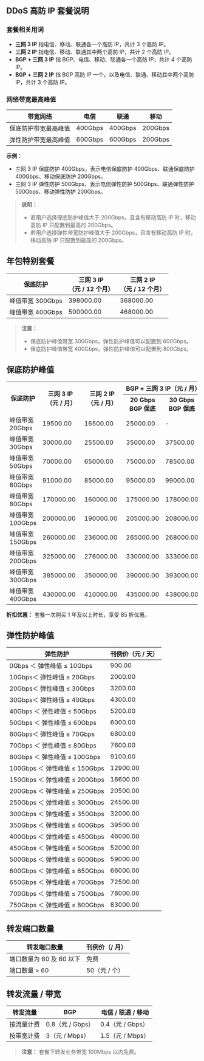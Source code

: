## DDoS 高防 IP 套餐说明
### 套餐相关用词
- **三网 3 IP** 
指电信、移动、联通各一个高防 IP，共计 3 个高防 IP。
- **三网 2 IP**
指电信、移动、联通其中两个高防 IP，共计 2 个高防 IP。
- **BGP + 三网 3 IP**
指 BGP、电信、移动、联通各一个高防 IP，共计 4 个高防 IP。
- **BGP + 三网 2 IP**
指 BGP 高防 IP 一个，以及电信、联通、移动其中两个高防 IP，共计 3 个高防 IP。

### 网络带宽最高峰值

|带宽网络|电信|联通|移动
|-|-|-|-|
|保底防护带宽最高峰值|400Gbps|400Gbps|200Gbps|
|弹性防护带宽最高峰值|600Gbps|600Gbps|200Gbps|
**示例：**
- 三网 3 IP 保底防护 400Gbps，表示电信保底防护 400Gbps、联通保底防护 400Gbps、移动保底防护 200Gbps。
- 三网 3 IP 弹性防护 500Gbps，表示电信弹性防护 500Gbps、联通弹性防护 500Gbps、移动弹性防护 200Gbps。

>**说明：**
>- 若用户选择保底防护峰值大于 200Gbps，且含有移动高防 IP 时，移动高防 IP 只配置到最高的 200Gbps。
>- 若用户选择弹性带宽防护峰值大于 200Gbps，且含有移动高防 IP 时，移动高防 IP 只配置到最高的 200Gbps。



## 年包特别套餐
|保底防护|三网 3 IP<br>（元 / 12 个月）|三网 2 IP<br>（元 / 12 个月）
|-|-|-|
|峰值带宽 300Gbps|398000.00|368000.00|
|峰值带宽 400Gbps|500000.00|468000.00|

>**注意：**
>- 保底防护峰值带宽 300Gbps，弹性防护峰值可以配置到 600Gbps。
>- 保底防护峰值带宽 400Gbps，弹性防护峰值可以配置到 800Gbps。

## 保底防护峰值

<table>
<tr>
<th rowspan="2">保底防护</th>
<th rowspan="2">三网 3 IP<br>&nbsp（元 / 月）</th>
<th rowspan="2">三网 2 IP<br>（元 / 月）</th>
<th colspan="2">BGP + 三网 3 IP（元 / 月）
</th>
<th colspan="2">BGP + 三网 2 IP（元 / 月）</th>
</tr>

<tr>
<th>20 Gbps BGP 保底</th>
<th>30 Gbps BGP 保底</th>
<th>20 Gbps BGP 保底</th>
<th>30 Gbps BGP 保底</th>
</tr>

<tr>
<td>峰值带宽 20Gbps</td>
<td>19500.00&nbsp&nbsp&nbsp&nbsp</td>
<td>16500.00&nbsp&nbsp&nbsp&nbsp</td>
<td>25000.00</td>
<td>-</td>
<td>23000.00</td>
<td>-</td>
</tr>

<tr>
<td>峰值带宽 30Gbps</td>
<td>30000.00</td>
<td>25500.00</td>
<td>35000.00</td>
<td>37500.00</td>
<td>30500.00</td>
<td>33000.00</td>
</tr>

<tr>
<td>峰值带宽 50Gbps</td>
<td>70000.00</td>
<td>65000.00</td>
<td>75000.00</td>
<td>78500.00</td>
<td>70000.00</td>
<td>73500.00</td>
</tr>

<tr>
<td>峰值带宽 60Gbps</td>
<td>91000.00</td>
<td>85000.00</td>
<td>95000.00</td>
<td>99000.00</td>
<td>90000.00</td>
<td>93000.00</td>
</tr>

<tr>
<td>峰值带宽 80Gbps</td>
<td>170000.00</td>
<td>160000.00</td>
<td>175000.00</td>
<td>178000.00</td>
<td>165000.00</td>
<td>168000.00</td>
</tr>

<tr>
<td>峰值带宽 100Gbps</td>
<td>200000.00</td>
<td>190000.00</td>
<td>205000.00</td>
<td>208000.00</td>
<td>195000.00</td>
<td>198000.00</td>
</tr>

<tr>
<td>峰值带宽 150Gbps</td>
<td>260000.00</td>
<td>236000.00</td>
<td>265000.00</td>
<td>268000.00</td>
<td>241000.00</td>
<td>244000.00</td>
</tr>

<tr>
<td>峰值带宽 200Gbps</td>
<td>325000.00</td>
<td>276000.00</td>
<td>330000.00</td>
<td>333000.00</td>
<td>281000.00</td>
<td>284000.00</td>
</tr>


<tr>
<td>峰值带宽 300Gbps</td>
<td>385000.00</td>
<td>350000.00</td>
<td>390000.00</td>
<td>393000.00</td>
<td>355000.00</td>
<td>358000.00</td>
</tr>

<tr>
<td>峰值带宽 400Gbps</td>
<td>430000.00</td>
<td>410000.00</td>
<td>435000.00</td>
<td>438000.00</td>
<td>415000.00</td>
<td>418000.00</td>
</tr>
</table>



**折扣优惠：** 套餐一次购买 1 年及以上时长，享受 85 折优惠。

## 弹性防护峰值
| 弹性防护 | 刊例价（元 / 天）|
|---------|---------|
| 0Gbps ＜ 弹性峰值 ≤  10Gbps |900.00|
| 10Gbps＜ 弹性峰值 ≤  20Gbps |2000.00|
| 20Gbps＜ 弹性峰值 ≤  30Gbps |3200.00|
| 30Gbps＜ 弹性峰值 ≤  40Gbps |4300.00|
| 40Gbps ＜ 弹性峰值 ≤  50Gbps |5200.00|
| 50Gbps ＜ 弹性峰值 ≤  60Gbps |6000.00|
| 60Gbps＜ 弹性峰值 ≤  70Gbps | 6800.00|
| 70Gbps ＜ 弹性峰值 ≤  80Gbps |7600.00|
| 80Gbps ＜ 弹性峰值 ≤  100Gbps |9100.00|
| 100Gbps ＜ 弹性峰值 ≤ 150Gbps  |12900.00|
| 150Gbps ＜ 弹性峰值 ≤ 200Gbps|16600.00|
|200Gbps ＜ 弹性峰值 ≤ 250Gbps  |20500.00|
|250Gbps ＜ 弹性峰值 ≤ 300Gbps  |24500.00|
|300Gbps ＜ 弹性峰值 ≤ 350Gbps  |32000.00|
| 350Gbps ＜ 弹性峰值 ≤ 400Gbps | 39500.00|
| 400Gbps ＜ 弹性峰值 ≤  450Gbps |46000.00|
|450Gbps ＜ 弹性峰值 ≤  500Gbps |52000.00|
|500Gbps ＜ 弹性峰值 ≤  600Gbps |59000.00|
|600Gbps ＜ 弹性峰值 ≤  650Gbps |66000.00|
|650Gbps ＜ 弹性峰值 ≤  700Gbps |72500.00|
|700Gbps ＜ 弹性峰值 ≤  750Gbps |78000.00|
|750Gbps ＜ 弹性峰值 ≤  800Gbps |83000.00|


## 转发端口数量
|转发端口数量|刊例价（/ 月）
|-|-|
|端口数量为 60  及 60 以下|免费|
|端口数量 > 60|50（元 / 个）|

## 转发流量 / 带宽
|转发流量|BGP|电信 / 联通 / 移动|
|-|-|-|
|按流量计费|0.8（元 / Gbps） |0.4（元 / Gbps） |
|按带宽计费|3（元 / Mbps）|1.5（元 / Mbps） |

>**注意：**
>套餐下转发业务带宽 100Mbps 以内免费。
